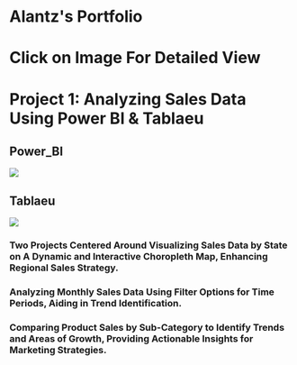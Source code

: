# Alantz's Portfolio 
# Click on Image For Detailed View

# Project 1: Analyzing Sales Data Using Power BI & Tablaeu
## Power_BI
[<img src="https://i.ibb.co/JprQGXv/Data-Power-BI.jpg">](https://project.novypro.com/QoM1qL)


## Tablaeu
[<img src="https://i.ibb.co/k8j4Zyk/Data-Tableau.png">](https://public.tableau.com/views/A_InnocentProject_Sales_Dashboard/SalesDashboard?:language=en-US&:sid=&:redirect=auth&:display_count=n&:origin=viz_share_link)


### Two Projects Centered Around Visualizing Sales Data by State on A Dynamic and Interactive Choropleth Map, Enhancing Regional Sales Strategy.

### Analyzing Monthly Sales Data Using Filter Options for Time Periods, Aiding in Trend Identification.

### Comparing Product Sales by Sub-Category to Identify Trends and Areas of Growth, Providing Actionable Insights for Marketing Strategies.

